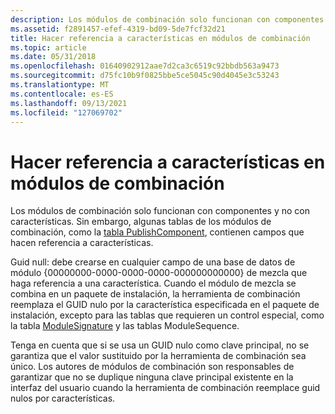 ```yaml
---
description: Los módulos de combinación solo funcionan con componentes y no con características. Sin embargo, algunas tablas de los módulos de combinación, como la tabla PublishComponent, contienen campos que hacen referencia a características.
ms.assetid: f2891457-efef-4319-bd09-5de7fcf32d21
title: Hacer referencia a características en módulos de combinación
ms.topic: article
ms.date: 05/31/2018
ms.openlocfilehash: 01640902912aae7d2ca3c6519c92bbdb563a9473
ms.sourcegitcommit: d75fc10b9f0825bbe5ce5045c90d4045e3c53243
ms.translationtype: MT
ms.contentlocale: es-ES
ms.lasthandoff: 09/13/2021
ms.locfileid: "127069702"
---
```

# <a name="referencing-features-in-merge-modules"></a>Hacer referencia a características en módulos de combinación

Los módulos de combinación solo funcionan con componentes y no con características. Sin embargo, algunas tablas de los módulos de combinación, como la [tabla PublishComponent](publishcomponent-table.md), contienen campos que hacen referencia a características.

Guid null: debe crearse en cualquier campo de una base de datos de módulo {00000000-0000-0000-0000-000000000000} de mezcla que haga referencia a una característica. Cuando el módulo de mezcla se combina en un paquete de instalación, la herramienta de combinación reemplaza el GUID nulo por la característica especificada en el paquete de instalación, excepto para las tablas que requieren un control especial, como la tabla [ModuleSignature](modulesignature-table.md) y las tablas ModuleSequence.

Tenga en cuenta que si se usa un GUID nulo como clave principal, no se garantiza que el valor sustituido por la herramienta de combinación sea único. Los autores de módulos de combinación son responsables de garantizar que no se duplique ninguna clave principal existente en la interfaz del usuario cuando la herramienta de combinación reemplace guid nulos por características.

 

 




